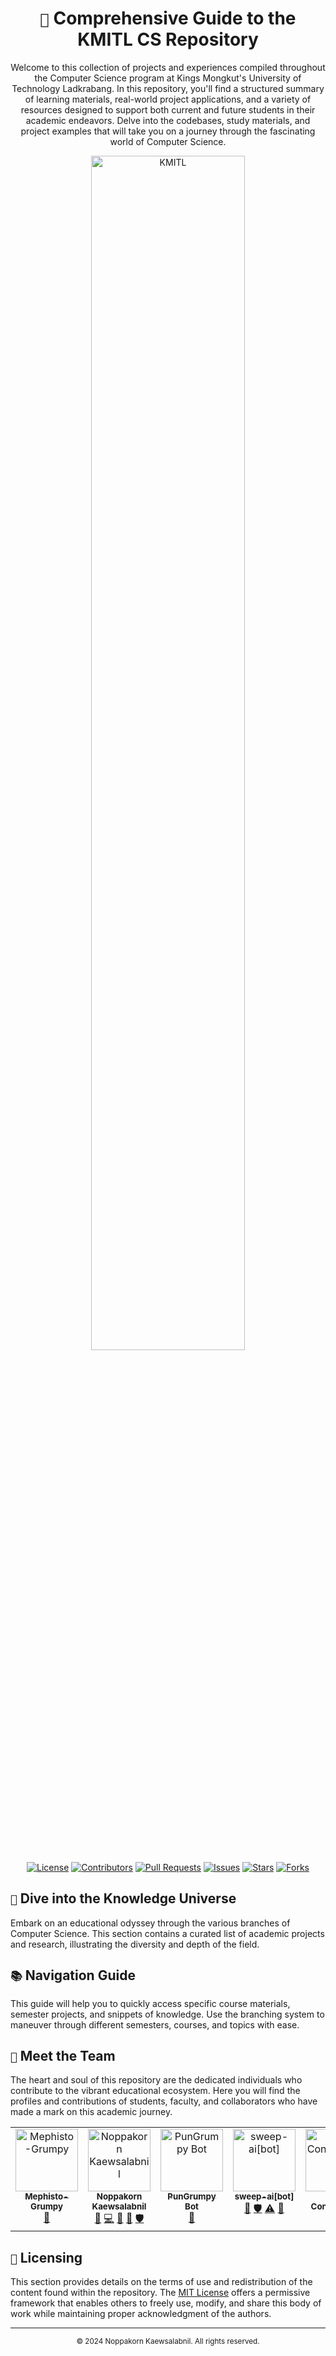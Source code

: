 <div align="center">
  <h1><code>🏫</code> Comprehensive Guide to the KMITL CS Repository</h1>
  <p>Welcome to this collection of projects and experiences compiled throughout the Computer Science program at Kings Mongkut's University of Technology Ladkrabang. In this repository, you'll find a structured summary of learning materials, real-world project applications, and a variety of resources designed to support both current and future students in their academic endeavors. Delve into the codebases, study materials, and project examples that will take you on a journey through the fascinating world of Computer Science.</p>
</div>

<div align="center">
  <img src="https://estamps.kmitl.ac.th/kmitl-logo.png" alt="KMITL" width="70%">
</div>

<div align="center">
  <a href="https://img.shields.io/github/license/Grumpy-Mephisto/KMITL?style=for-the-badge"><img src="https://img.shields.io/github/license/Grumpy-Mephisto/KMITL?style=for-the-badge" alt="License"></a>
  <a href="https://img.shields.io/github/contributors/Grumpy-Mephisto/KMITL?style=for-the-badge"><img src="https://img.shields.io/github/contributors/Grumpy-Mephisto/KMITL?style=for-the-badge" alt="Contributors"></a>
  <a href="https://img.shields.io/github/issues-pr/Grumpy-Mephisto/KMITL?style=for-the-badge"><img src="https://img.shields.io/github/issues-pr/Grumpy-Mephisto/KMITL?style=for-the-badge" alt="Pull Requests"></a>
  <a href="https://img.shields.io/github/issues/Grumpy-Mephisto/KMITL?style=for-the-badge"><img src="https://img.shields.io/github/issues/Grumpy-Mephisto/KMITL?style=for-the-badge" alt="Issues"></a>
  <a href="https://img.shields.io/github/stars/Grumpy-Mephisto/KMITL?style=for-the-badge"><img src="https://img.shields.io/github/stars/Grumpy-Mephisto/KMITL?style=for-the-badge" alt="Stars"></a>
  <a href="https://img.shields.io/github/forks/Grumpy-Mephisto/KMITL?style=for-the-badge"><img src="https://img.shields.io/github/forks/Grumpy-Mephisto/KMITL?style=for-the-badge" alt="Forks"></a>
</div>

## `🚀` Dive into the Knowledge Universe

Embark on an educational odyssey through the various branches of Computer Science. This section contains a curated list of academic projects and research, illustrating the diversity and depth of the field.

## `📚` Navigation Guide

This guide will help you to quickly access specific course materials, semester projects, and snippets of knowledge. Use the branching system to maneuver through different semesters, courses, and topics with ease.

## `🦧` Meet the Team

The heart and soul of this repository are the dedicated individuals who contribute to the vibrant educational ecosystem. Here you will find the profiles and contributions of students, faculty, and collaborators who have made a mark on this academic journey.

<!-- ALL-CONTRIBUTORS-LIST:START - Do not remove or modify this section -->
<!-- prettier-ignore-start -->
<!-- markdownlint-disable -->
<table>
  <tbody>
    <tr>
      <td align="center" valign="top" width="14.28%"><a href="https://github.com/Mephisto-Grumpy"><img src="https://avatars.githubusercontent.com/u/99166827?v=4?s=100" width="100px;" alt="Mephisto-Grumpy"/><br /><sub><b>Mephisto-Grumpy</b></sub></a><br /><a href="#maintenance-Mephisto-Grumpy" title="Maintenance">🚧</a></td>
      <td align="center" valign="top" width="14.28%"><a href="https://pungrumpy.com"><img src="https://avatars.githubusercontent.com/u/108584943?v=4?s=100" width="100px;" alt="Noppakorn Kaewsalabnil"/><br /><sub><b>Noppakorn Kaewsalabnil</b></sub></a><br /><a href="#maintenance-PunGrumpy" title="Maintenance">🚧</a> <a href="https://github.com/Grumpy-Mephisto/KMITL/commits?author=PunGrumpy" title="Code">💻</a> <a href="https://github.com/Grumpy-Mephisto/KMITL/commits?author=PunGrumpy" title="Documentation">📖</a> <a href="#design-PunGrumpy" title="Design">🎨</a> <a href="#security-PunGrumpy" title="Security">🛡️</a></td>
      <td align="center" valign="top" width="14.28%"><a href="https://github.com/pungrumpy-bot"><img src="https://avatars.githubusercontent.com/u/151485456?v=4?s=100" width="100px;" alt="PunGrumpy Bot"/><br /><sub><b>PunGrumpy Bot</b></sub></a><br /><a href="https://github.com/Grumpy-Mephisto/KMITL/commits?author=pungrumpy-bot" title="Documentation">📖</a></td>
      <td align="center" valign="top" width="14.28%"><a href="https://github.com/apps/sweep-ai"><img src="https://avatars.githubusercontent.com/ml/15116?s=82&v=4?s=100" width="100px;" alt="sweep-ai[bot]"/><br /><sub><b>sweep-ai[bot]</b></sub></a><br /><a href="#ideas-sweep-ai[bot]" title="Ideas, Planning, & Feedback">🤔</a> <a href="#security-sweep-ai[bot]" title="Security">🛡️</a> <a href="https://github.com/Grumpy-Mephisto/KMITL/commits?author=sweep-ai[bot]" title="Tests">⚠️</a> <a href="https://github.com/Grumpy-Mephisto/KMITL/issues?q=author%3Asweep-ai[bot]" title="Bug reports">🐛</a></td>
      <td align="center" valign="top" width="14.28%"><a href="https://allcontributors.org"><img src="https://avatars.githubusercontent.com/u/46410174?v=4?s=100" width="100px;" alt="All Contributors"/><br /><sub><b>All Contributors</b></sub></a><br /><a href="https://github.com/Grumpy-Mephisto/KMITL/commits?author=all-contributors" title="Documentation">📖</a></td>
    </tr>
  </tbody>
</table>

<!-- markdownlint-restore -->
<!-- prettier-ignore-end -->

<!-- ALL-CONTRIBUTORS-LIST:END -->

## `📝` Licensing

This section provides details on the terms of use and redistribution of the content found within the repository. The [MIT License](LICENSE) offers a permissive framework that enables others to freely use, modify, and share this body of work while maintaining proper acknowledgment of the authors.

---

<div align="center">
  <sub> © 2024 Noppakorn Kaewsalabnil. All rights reserved. </sub>
</div>
